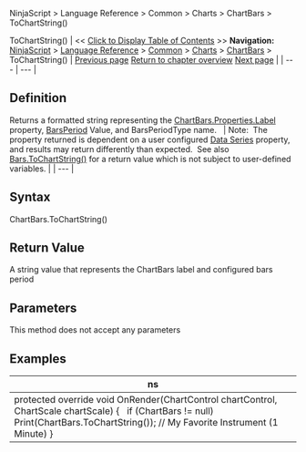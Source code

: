 ﻿
NinjaScript \> Language Reference \> Common \> Charts \> ChartBars \> ToChartString()

ToChartString()
| \<\< [Click to Display Table of Contents](chartbars_tochartstring().md) \>\> **Navigation:**     [NinjaScript](ninjascript-1.md) \> [Language Reference](language_reference_wip-1.md) \> [Common](common-1.md) \> [Charts](chart-1.md) \> [ChartBars](chartbars-1.md) \> ToChartString() | [Previous page](chartbars_properties-1.md) [Return to chapter overview](chartbars-1.md) [Next page](chartbars_toindex-1.md) |
| --- | --- |
## Definition
Returns a formatted string representing the [ChartBars.Properties.Label](chartbars_properties-1.md) property, [BarsPeriod](barsperiod-1.md) Value, and BarsPeriodType name.
 
| Note:  The property returned is dependent on a user configured [Data Series](working_with_price_data-1.md) property, and results may return differently than expected.  See also [Bars.ToChartString()](tochartstring-1.md) for a return value which is not subject to user\-defined variables. |
| --- |

## Syntax
ChartBars.ToChartString()
 
## Return Value
A string value that represents the ChartBars label and configured bars period
 
## Parameters
This method does not accept any parameters
## 
## Examples
| ns |
| --- |
| protected override void OnRender(ChartControl chartControl, ChartScale chartScale) {    if (ChartBars !\= null)      Print(ChartBars.ToChartString()); // My Favorite Instrument (1 Minute) } |
